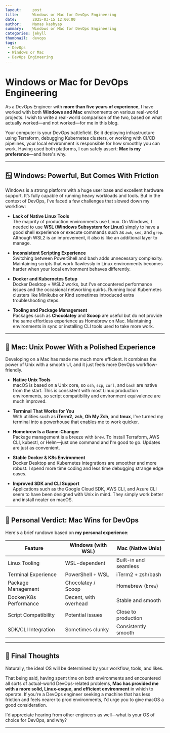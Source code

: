 ```yaml
---
layout:     post
title:      Windows or Mac for DevOps Engineering
date:       2025-03-15 12:00:00
author:     Manas kashyap
summary:    Windows or Mac for DevOps Engineering
categories: jekyll
thumbnail:  devops
tags:
 - DevOps
 - Windows or Mac 
 - DevOps Engineering
---
```


# Windows or Mac for DevOps Engineering

As a DevOps Engineer with **more than five years of experience**, I have worked with both **Windows and Mac** environments on various real-world projects. I wish to write a real-world comparison of the two, based on what actually worked—and not worked—for me in this blog.

Your computer is your DevOps battlefield. Be it deploying infrastructure using Terraform, debugging Kubernetes clusters, or working with CI/CD pipelines, your local environment is responsible for how smoothly you can work. Having used both platforms, I can safely assert: **Mac is my preference**—and here's why.

---

## 🪟 Windows: Powerful, But Comes With Friction

Windows is a strong platform with a huge user base and excellent hardware support. It’s fully capable of running heavy workloads and tools. But in the context of DevOps, I’ve faced a few challenges that slowed down my workflow:

- **Lack of Native Linux Tools**  
  The majority of production environments use Linux. On Windows, I needed to use **WSL (Windows Subsystem for Linux)** simply to have a good shell experience or execute commands such as `awk`, `sed`, and `grep`. Although WSL2 is an improvement, it also is like an additional layer to manage.

- **Inconsistent Scripting Experience**  
  Switching between PowerShell and bash adds unnecessary complexity. Maintaining scripts that work flawlessly in Linux environments becomes harder when your local environment behaves differently.

- **Docker and Kubernetes Setup**  
  Docker Desktop + WSL2 works, but I’ve encountered performance issues and the occasional networking quirks. Running local Kubernetes clusters like Minikube or Kind sometimes introduced extra troubleshooting steps.

- **Tooling and Package Management**  
  Packages such as **Chocolatey** and **Scoop** are useful but do not provide the same effortless experience as Homebrew on Mac. Maintaining environments in sync or installing CLI tools used to take more work.

---

## 🍎 Mac: Unix Power With a Polished Experience

Developing on a Mac has made me much more efficient. It combines the power of Unix with a smooth UI, and it just feels more DevOps workflow-friendly.

- **Native Unix Tools**  
  macOS is based on a Unix core, so `ssh`, `scp`, `curl`, and `bash` are native from the start. This is consistent with most Linux production environments, so script compatibility and environment equivalence are much improved.

- **Terminal That Works for You**  
  With utilities such as **iTerm2**, **zsh**, **Oh My Zsh**, and **tmux**, I've turned my terminal into a powerhouse that enables me to work quicker.

- **Homebrew Is a Game-Changer**  
  Package management is a breeze with `brew`. To install Terraform, AWS CLI, kubectl, or Helm—just one command and I'm good to go. Updates are just as convenient.

- **Stable Docker & K8s Environment**  
  Docker Desktop and Kubernetes integrations are smoother and more robust. I spend more time coding and less time debugging strange edge cases.

- **Improved SDK and CLI Support**  
  Applications such as the Google Cloud SDK, AWS CLI, and Azure CLI seem to have been designed with Unix in mind. They simply work better and install neater on macOS.

---

## 🧠 Personal Verdict: Mac Wins for DevOps

Here's a brief rundown based on **my personal experience**:

| Feature                  | Windows (with WSL)    | Mac (Native Unix)       |
|--------------------------|-----------------------|--------------------------|
| Linux Tooling            | WSL-dependent         | Built-in and seamless    |
| Terminal Experience      | PowerShell + WSL      | iTerm2 + zsh/bash        |
| Package Management       | Chocolatey / Scoop    | Homebrew (`brew`)        |
| Docker/K8s Performance   | Decent, with overhead | Stable and smooth        |
| Script Compatibility     | Potential issues      | Close to production      |
| SDK/CLI Integration      | Sometimes clunky      | Consistently smooth      |

---

## 💬 Final Thoughts

Naturally, the ideal OS will be determined by your workflow, tools, and likes.

That being said, having spent time on both environments and encountered all sorts of actual-world DevOps-related problems, **Mac has provided me with a more solid, Linux-esque, and efficient environment** in which to operate. If you're a DevOps engineer seeking a machine that has less friction and feels nearer to prod environments, I'd urge you to give macOS a good consideration.

I'd appreciate hearing from other engineers as well—what is your OS of choice for DevOps, and why?

---
